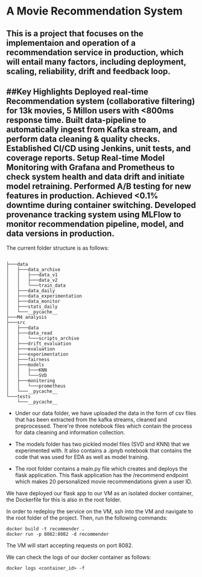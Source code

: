 
# A Movie Recommendation System

This is a project that focuses on the implementaion and operation of a recommendation service in production, which will entail many factors, including deployment, scaling, reliability, drift and feedback loop.
---
##Key Highlights
Deployed real-time Recommendation system (collaborative filtering) for 13k movies, 5 Millon users with <800ms response time.
Built data-pipeline to automatically ingest from Kafka stream, and perform data cleaning & quality checks. Established CI/CD using Jenkins, unit tests, and coverage reports.
Setup Real-time Model Monitoring with Grafana and Prometheus to check system health and data drift and initiate model retraining. Performed A/B testing for new features in production. Achieved <0.1% downtime during container switching.
Developed provenance tracking system using MLFlow to monitor recommendation pipeline, model, and data versions in production.
---

The current folder structure is as follows:
```

├───data
│   ├───data_archive
│   │   ├───data_v1
│   │   ├───data_v2
│   │   └───train_data
│   ├───data_daily
│   ├───data_experimentation
│   ├───data_monitor
│   ├───stats_daily
│   └───__pycache__
├───M4 analysis
├───src
│   ├───data
│   ├───data_read
│   │   └───scripts_archive
│   ├───drift_evaluation
│   ├───evaluation
│   ├───experimentation
│   ├───fairness
│   ├───models
│   │   ├───KNN
│   │   └───SVD
│   ├───monitering
│   │   └───prometheus
│   └───__pycache__
└───tests
    └───__pycache__

```

- Under our data folder, we have uploaded the data in the form of csv files that has been extracted from the kafka streams, cleaned and preprocessed. There're three notebook files which contain the process for data cleaning and information collection.

- The models folder has two pickled model files (SVD and KNN) that we experimented with. It also contains a .ipnyb notebook that contains the code that was used for EDA as well as model training.

- The root folder contains a main.py file which creates and deploys the flask application. This flask application has the /recommend endpoint which makes 20 personalized movie recommendations given a user ID.

We have deployed our flask app to our VM as an isolated docker container, the Dockerfile for this is also in the root folder.

In order to redeploy the service on the VM, ssh into the VM and navigate to the root folder of the project. Then, run the following commands:

```
docker build -t recommender .
docker run -p 8082:8082 -d recommender
```

The VM will start accepting requests on port 8082.

We can check the logs of our docker container as follows:
```
docker logs <container_id> -f
```
